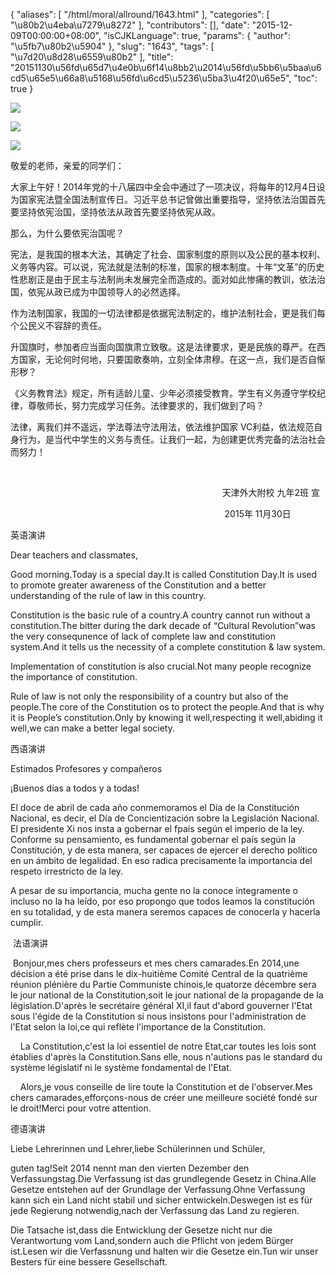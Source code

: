 {
    "aliases": [
        "/html/moral/allround/1643.html"
    ],
    "categories": [
        "\u80b2\u4eba\u7279\u8272"
    ],
    "contributors": [],
    "date": "2015-12-09T00:00:00+08:00",
    "isCJKLanguage": true,
    "params": {
        "author": "\u5fb7\u80b2\u5904"
    },
    "slug": "1643",
    "tags": [
        "\u7d20\u8d28\u6559\u80b2"
    ],
    "title": "20151130\u56fd\u65d7\u4e0b\u6f14\u8bb2\u2014\u56fd\u5bb6\u5baa\u6cd5\u65e5\u66a8\u5168\u56fd\u6cd5\u5236\u5ba3\u4f20\u65e5",
    "toc": true
}

![](https://cdn.tfls.online/mirror/full/e101e41f302a54a3f400eacaed58fb45f2df0673.jpg)




![](https://cdn.tfls.online/mirror/full/ea5d9d0aa01d36bf4459346725b079901a06974f.jpg)




![](https://cdn.tfls.online/mirror/full/fe8fc3a0a33f23cf8a1352d98c1bef6fd92566dd.jpg)




  





敬爱的老师，亲爱的同学们：




大家上午好！2014年党的十八届四中全会中通过了一项决议，将每年的12月4日设为国家宪法暨全国法制宣传日。习近平总书记曾做出重要指导，坚持依法治国首先要坚持依宪治国，坚持依法从政首先要坚持依宪从政。




那么，为什么要依宪治国呢？




宪法，是我国的根本大法，其确定了社会、国家制度的原则以及公民的基本权利、义务等内容。可以说，宪法就是法制的标准，国家的根本制度。十年“文革”的历史性悲剧正是由于民主与法制尚未发展完全而造成的。面对如此惨痛的教训，依法治国，依宪从政已成为中国领导人的必然选择。




作为法制国家，我国的一切法律都是依据宪法制定的，维护法制社会，更是我们每个公民义不容辞的责任。




升国旗时，参加者应当面向国旗肃立致敬。这是法律要求，更是民族的尊严。在西方国家，无论何时何地，只要国歌奏响，立刻全体肃穆。在这一点，我们是否自惭形秽？




《义务教育法》规定，所有适龄儿童、少年必须接受教育。学生有义务遵守学校纪律，尊敬师长，努力完成学习任务。法律要求的，我们做到了吗？




法律，离我们并不遥远，学法尊法守法用法，依法维护国家 VC利益，依法规范自身行为，是当代中学生的义务与责任。让我们一起，为创建更优秀完备的法治社会而努力！




 




                                                                                      天津外大附校 九年2班 宣




                                                                                       2015年 11月30日




英语演讲



Dear teachers and
classmates,

Good morning.Today is a special day.It is
called Constitution Day.It is used to promote greater awareness of the
Constitution and a better understanding of the rule of law in this country.




Constitution is the basic rule of a
country.A country cannot run without a constitution.The bitter during the dark
decade of “Cultural Revolution”was the very consequnence of lack of complete
law and constitution system.And it tells us the necessity of a complete
constitution & law system.




Implementation of constitution is also
crucial.Not many people recognize the importance of constitution.




Rule of law is not only the responsibility
of a country but also of the people.The core of the Constitution os to protect
the people.And that is why it is People’s constitution.Only by knowing it
well,respecting it well,abiding it well,we can make a better legal society.




西语演讲




Estimados
Profesores y compañeros




¡Buenos
días a todos y a todas!




El doce de abril de cada año conmemoramos el
Día de la Constitución Nacional, es decir, el Día de Concientización sobre la
Legislación Nacional. El presidente Xi nos insta a gobernar el fpaís
según el imperio de la ley. Conforme su pensamiento, es fundamental gobernar el
país según la Constitución, y de esta manera, ser capaces de ejercer el derecho
político en un ámbito de legalidad. En eso radica precisamente la importancia
del respeto irrestricto de la ley. 




A pesar de su importancia, mucha gente no la
conoce íntegramente o incluso no la ha leído, por eso propongo que todos leamos
la constitución en su totalidad, y de esta manera seremos capaces de conocerla
y hacerla cumplir.




 法语演讲




 Bonjour,mes
chers professeurs et mes chers camarades.En 2014,une décision a été prise dans
le dix-huitième Comité Central de la quatrième réunion plénière du Partie
Communiste chinois,le quatorze décembre sera le jour national de la
Constitution,soit le jour national de la propagande de la législation.D'après
le secrétaire général XI,il faut d'abord gouverner l'Etat sous l'égide de la
Constitution si nous insistons pour l'administration de l'Etat selon la loi,ce
qui reflète l'importance de la Constitution.




    La Constitution,c'est la loi essentiel de
notre Etat,car toutes les lois sont établies d'après la Constitution.Sans elle,
nous n'autions pas le standard du système législatif ni le système fondamental
de l'Etat.




    Alors,je vous conseille de lire toute la
Constitution et de l'observer.Mes chers camarades,efforçons-nous de créer une
meilleure société fondé sur le droit!Merci pour votre attention.




德语演讲




Liebe Lehrerinnen und
Lehrer,liebe Schülerinnen und Schüler,




guten tag!Seit 2014 nennt man den
vierten Dezember den Verfassungstag.Die Verfassung ist das grundlegende Gesetz
in China.Alle Gesetze entstehen auf der Grundlage der Verfassung.Ohne
Verfassung kann sich ein Land nicht stabil und sicher entwickeln.Deswegen ist
es für jede Regierung notwendig,nach der Verfassung das Land zu regieren.




Die Tatsache ist,dass die
Entwicklung der Gesetze nicht nur die Verantwortung vom Land,sondern auch die
Pflicht von jedem Bürger ist.Lesen wir die Verfassnung und halten wir die
Gesetze ein.Tun wir unser Besters für eine bessere Gesellschaft.



  


  



